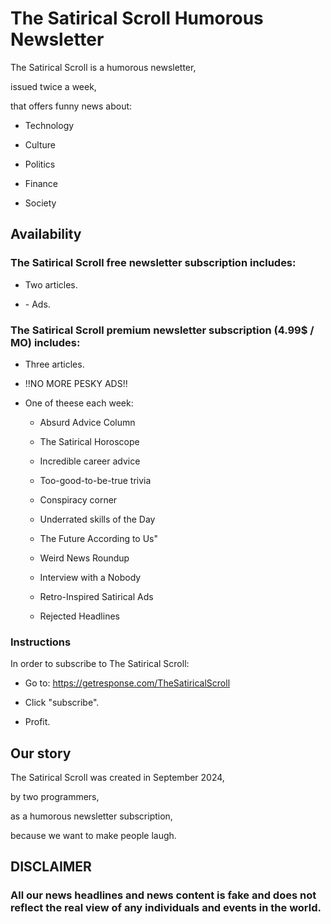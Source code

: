 # The Satirical Scroll Humorous Newsletter

The Satirical Scroll is a humorous newsletter,

issued twice a week,

that offers funny news about:

 + Technology

 + Culture

 + Politics

 + Finance

 + Society

<!-- TODO: [...] -->


## Availability

### The Satirical Scroll free newsletter subscription includes:

 + Two articles.

 + \- Ads.

### The Satirical Scroll premium newsletter subscription (4.99$ / MO) includes:

 * Three articles.

 * !!NO MORE PESKY ADS!!

 * One of theese each week:

	+ Absurd Advice Column

	+ The Satirical Horoscope

	+ Incredible career advice

	+ Too-good-to-be-true trivia

	+ Conspiracy corner

	+ Underrated skills of the Day

	+ The Future According to Us"

	+ Weird News Roundup

	+ Interview with a Nobody

	+ Retro-Inspired Satirical Ads

	+ Rejected Headlines

### Instructions

In order to subscribe to The Satirical Scroll:

 + Go to: https://getresponse.com/TheSatiricalScroll

 + Click "subscribe".

 + Profit.

## Our story

<!-- TODO: [...] -->

The Satirical Scroll was created in September 2024,

by two programmers,

as a humorous newsletter subscription,

because we want to make people laugh.


## DISCLAIMER

<!-- TODO: [...] -->

### All our news headlines and news content is fake and does not reflect the real view of any individuals and events in the world.
